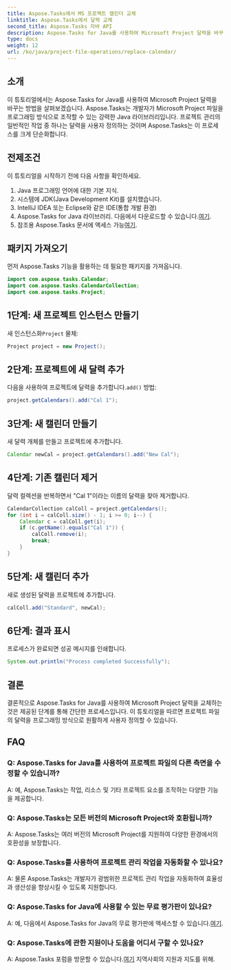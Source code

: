 ```yaml
---
title: Aspose.Tasks에서 MS 프로젝트 캘린더 교체
linktitle: Aspose.Tasks에서 달력 교체
second_title: Aspose.Tasks 자바 API
description: Aspose.Tasks for Java를 사용하여 Microsoft Project 달력을 바꾸는 방법을 알아보세요. 코드 예제가 포함된 단계별 가이드입니다.
type: docs
weight: 12
url: /ko/java/project-file-operations/replace-calendar/
---
```

## 소개
이 튜토리얼에서는 Aspose.Tasks for Java를 사용하여 Microsoft Project 달력을 바꾸는 방법을 살펴보겠습니다. Aspose.Tasks는 개발자가 Microsoft Project 파일을 프로그래밍 방식으로 조작할 수 있는 강력한 Java 라이브러리입니다. 프로젝트 관리의 일반적인 작업 중 하나는 달력을 사용자 정의하는 것이며 Aspose.Tasks는 이 프로세스를 크게 단순화합니다.
## 전제조건
이 튜토리얼을 시작하기 전에 다음 사항을 확인하세요.
1. Java 프로그래밍 언어에 대한 기본 지식.
2. 시스템에 JDK(Java Development Kit)를 설치했습니다.
3. IntelliJ IDEA 또는 Eclipse와 같은 IDE(통합 개발 환경)
4.  Aspose.Tasks for Java 라이브러리. 다음에서 다운로드할 수 있습니다.[여기](https://releases.aspose.com/tasks/java/).
5.  참조용 Aspose.Tasks 문서에 액세스 가능[여기](https://reference.aspose.com/tasks/java/).

## 패키지 가져오기
먼저 Aspose.Tasks 기능을 활용하는 데 필요한 패키지를 가져옵니다.
```java
import com.aspose.tasks.Calendar;
import com.aspose.tasks.CalendarCollection;
import com.aspose.tasks.Project;
```

## 1단계: 새 프로젝트 인스턴스 만들기
 새 인스턴스화`Project` 물체:
```java
Project project = new Project();
```
## 2단계: 프로젝트에 새 달력 추가
 다음을 사용하여 프로젝트에 달력을 추가합니다.`add()` 방법:
```java
project.getCalendars().add("Cal 1");
```
## 3단계: 새 캘린더 만들기
새 달력 개체를 만들고 프로젝트에 추가합니다.
```java
Calendar newCal = project.getCalendars().add("New Cal");
```
## 4단계: 기존 캘린더 제거
달력 컬렉션을 반복하면서 "Cal 1"이라는 이름의 달력을 찾아 제거합니다.
```java
CalendarCollection calColl = project.getCalendars();
for (int i = calColl.size() - 1; i >= 0; i--) {
    Calendar c = calColl.get(i);
    if (c.getName().equals("Cal 1")) {
        calColl.remove(i);
        break;
    }
}
```
## 5단계: 새 캘린더 추가
새로 생성된 달력을 프로젝트에 추가합니다.
```java
calColl.add("Standard", newCal);
```
## 6단계: 결과 표시
프로세스가 완료되면 성공 메시지를 인쇄합니다.
```java
System.out.println("Process completed Successfully");
```

## 결론
결론적으로 Aspose.Tasks for Java를 사용하여 Microsoft Project 달력을 교체하는 것은 제공된 단계를 통해 간단한 프로세스입니다. 이 튜토리얼을 따르면 프로젝트 파일의 달력을 프로그래밍 방식으로 원활하게 사용자 정의할 수 있습니다.
## FAQ
### Q: Aspose.Tasks for Java를 사용하여 프로젝트 파일의 다른 측면을 수정할 수 있습니까?
A: 예, Aspose.Tasks는 작업, 리소스 및 기타 프로젝트 요소를 조작하는 다양한 기능을 제공합니다.
### Q: Aspose.Tasks는 모든 버전의 Microsoft Project와 호환됩니까?
A: Aspose.Tasks는 여러 버전의 Microsoft Project를 지원하여 다양한 환경에서의 호환성을 보장합니다.
### Q: Aspose.Tasks를 사용하여 프로젝트 관리 작업을 자동화할 수 있나요?
A: 물론 Aspose.Tasks는 개발자가 광범위한 프로젝트 관리 작업을 자동화하여 효율성과 생산성을 향상시킬 수 있도록 지원합니다.
### Q: Aspose.Tasks for Java에 사용할 수 있는 무료 평가판이 있나요?
 A: 예, 다음에서 Aspose.Tasks for Java의 무료 평가판에 액세스할 수 있습니다.[여기](https://releases.aspose.com/).
### Q: Aspose.Tasks에 관한 지원이나 도움을 어디서 구할 수 있나요?
 A: Aspose.Tasks 포럼을 방문할 수 있습니다.[여기](https://forum.aspose.com/c/tasks/15) 지역사회의 지원과 지도를 위해.